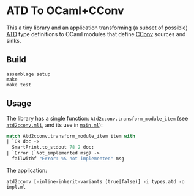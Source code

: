 ATD To OCaml+CConv
==================

This a tiny library and an application transforming (a subset of possible)
[ATD](https://github.com/mjambon/atd/blob/master/atd_ast.mli)
type definitions to OCaml modules that define
[CConv](https://github.com/c-cube/cconv) sources and sinks.


Build
-----

    assemblage setup
    make
    make test


Usage
-----

The library has a single function: `Atd2cconv.transform_module_item`
(see [`atd2cconv.mli`](src/lib/atd2cconv.mli), and its use in
[`main.ml`](src/app/main.ml)):

```ocaml
match Atd2cconv.transform_module_item item with
| `Ok doc ->
  SmartPrint.to_stdout 78 2 doc;
| `Error (`Not_implemented msg) ->
  failwithf "Error: %S not implemented" msg
```

The application:

    atd2cconv [-inline-inherit-variants (true|false)] -i types.atd -o impl.ml


